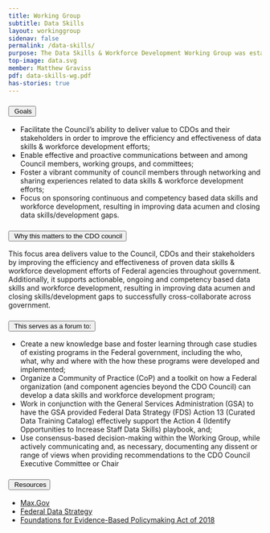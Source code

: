 ```yaml
---
title: Working Group
subtitle: Data Skills
layout: workinggroup
sidenav: false
permalink: /data-skills/
purpose: The Data Skills & Workforce Development Working Group was established by a vote of the CDO Council on June 25, 2020, with the purposes to support Federal agencies development and implementation of data skills & workforce development with broad sponsorship of data awareness through a Community of Practice (CoP).
top-image: data.svg
member: Matthew Graviss
pdf: data-skills-wg.pdf
has-stories: true
---
```


<h3 class="usa-accordion__heading"><button class="usa-accordion__button bg-accent-cool-lighter" aria-expanded="false" aria-controls="m-a1"><img src="{{site.baseurl}}/assets/images/icons/ribbon-outline.svg" class="workinggroup__accordion-icon" alt=""> Goals</button></h3>
<div id="m-a1" class="usa-accordion__content">
  <ul>
    <li>Facilitate the Council’s ability to deliver value to CDOs and their stakeholders in order to improve the efficiency and effectiveness of data skills & workforce development efforts;</li>
    <li>Enable effective and proactive communications between and among Council members, working groups, and committees;</li>
    <li>Foster a vibrant community of council members through networking and sharing experiences related to data skills & workforce development efforts; </li>
    <li>Focus on sponsoring continuous and competency based data skills and workforce development, resulting in improving data acumen and closing data skills/development gaps.</li>
  </ul>
</div>
<h3 class="usa-accordion__heading"><button class="usa-accordion__button bg-accent-cool-lighter" aria-expanded="false" aria-controls="m-a2"><img src="{{site.baseurl}}/assets/images/icons/question-circle.svg" class="workinggroup__accordion-icon" alt=""> Why this matters to the CDO council</button></h3>
<div id="m-a2" class="usa-accordion__content">
  <p>This focus area delivers value to the Council, CDOs and their stakeholders by improving the efficiency and effectiveness of proven data skills & workforce development efforts of Federal agencies throughout government. Additionally, it supports actionable, ongoing and competency based data skills and workforce development, resulting in improving data acumen and closing skills/development gaps to successfully cross-collaborate across government.</p>
</div>    
<h3 class="usa-accordion__heading"><button class="usa-accordion__button bg-accent-cool-lighter" aria-expanded="false" aria-controls="m-a3"><img src="{{site.baseurl}}/assets/images/icons/forum.svg" class="workinggroup__accordion-icon" alt=""> This serves as a forum to:</button></h3>
<div id="m-a3" class="usa-accordion__content">
  <ul>
    <li>Create a new knowledge base and foster learning through case studies of existing programs in the Federal government, including the who, what, why and where with the how these programs were developed and implemented;</li>
    <li>Organize a Community of Practice (CoP) and a toolkit on how a Federal organization (and component agencies beyond the CDO Council) can develop a data skills and workforce development program;</li>
    <li>Work in conjunction with the General Services Administration (GSA) to have the GSA provided Federal Data Strategy (FDS) Action 13 (Curated Data Training Catalog) effectively support the Action 4 (Identify Opportunities to Increase Staff Data Skills) playbook, and;</li>
    <li>Use consensus-based decision-making within the Working Group, while actively communicating and, as necessary, documenting any dissent or range of views when providing recommendations to the CDO Council Executive Committee or Chair</li>
  </ul>
</div>
<h3 class="usa-accordion__heading"><button class="usa-accordion__button bg-accent-cool-lighter" aria-expanded="false" aria-controls="m-a4"><img src="{{site.baseurl}}/assets/images/icons/network-2.svg" class="workinggroup__accordion-icon" alt=""> Resources</button></h3>
<div id="m-a4" class="usa-accordion__content">
  <ul class="add-list-reset">
      <li><a href="https://community.max.gov/display/DATA/Data+Sharing+Working+Group">Max.Gov</a></li>
      <li><a href="https://strategy.data.gov/action-plan/">Federal Data Strategy</a></li>
      <li><a href="https://www.congress.gov/bill/115th-congress/house-bill/4174/text">Foundations for Evidence-Based Policymaking Act of 2018</a></li>
  </ul>
</div> 
